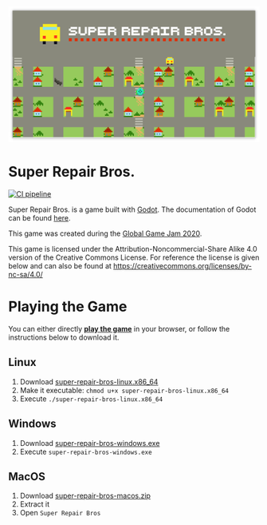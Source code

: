 ![](Assets/Graphics/logo/super_repair_bros.png)

Super Repair Bros.
==================

[![CI pipeline](https://travis-ci.org/Super-Repair-Bros/Super-Repair-Bros..svg?branch=master)](https://travis-ci.org/Super-Repair-Bros/Super-Repair-Bros.)

Super Repair Bros. is a game built with [Godot](https://godotengine.org/).
The documentation of Godot can be found [here](https://docs.godotengine.org/).

This game was created during the [Global Game Jam 2020](https://globalgamejam.org/2020/games/super-repair-bros-0).

This game is licensed under the Attribution-Noncommercial-Share Alike 4.0 version of the Creative Commons License.
For reference the license is given below and can also be found at https://creativecommons.org/licenses/by-nc-sa/4.0/

Playing the Game
================

You can either directly **[play the game](https://superrepairbros.de)** in your browser, or follow the instructions below to download it.

Linux
-----

1. Download [super-repair-bros-linux.x86_64](https://superrepairbros.de/super-repair-bros-linux.x86_64)
1. Make it executable: `chmod u+x super-repair-bros-linux.x86_64`
3. Execute `./super-repair-bros-linux.x86_64`

Windows
-------

1. Download [super-repair-bros-windows.exe](https://superrepairbros.de/super-repair-bros-windows.exe)
2. Execute `super-repair-bros-windows.exe`

MacOS
-----

1. Download [super-repair-bros-macos.zip](https://superrepairbros.de/super-repair-bros-macos.zip)
2. Extract it
3. Open `Super Repair Bros`

